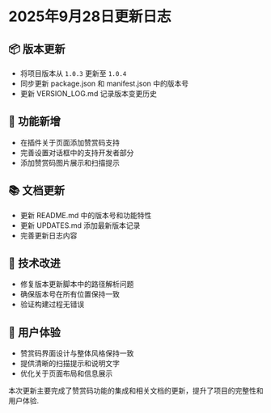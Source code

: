 # 2025年9月28日更新日志

<!-- 注意：API服务器配置功能与backend项目相关，backend项目为后期开发内容 -->

## 📦 版本更新
- 将项目版本从 `1.0.3` 更新至 `1.0.4`
- 同步更新 package.json 和 manifest.json 中的版本号
- 更新 VERSION_LOG.md 记录版本变更历史

## 💝 功能新增
- 在插件关于页面添加赞赏码支持
- 完善设置对话框中的支持开发者部分
- 添加赞赏码图片展示和扫描提示

## 📚 文档更新
- 更新 README.md 中的版本号和功能特性
- 更新 UPDATES.md 添加最新版本记录
- 完善更新日志内容

## 🔧 技术改进
- 修复版本更新脚本中的路径解析问题
- 确保版本号在所有位置保持一致
- 验证构建过程无错误

## 🎨 用户体验
- 赞赏码界面设计与整体风格保持一致
- 提供清晰的扫描提示和说明文字
- 优化关于页面布局和信息展示

本次更新主要完成了赞赏码功能的集成和相关文档的更新，提升了项目的完整性和用户体验.